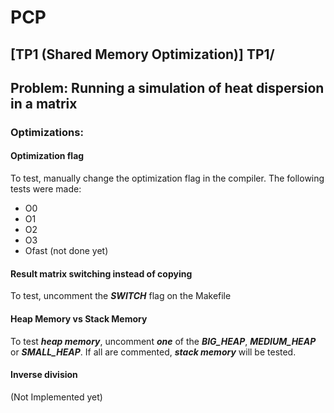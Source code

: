 # PCP 
## [TP1 (Shared Memory Optimization)] TP1/
## Problem: Running a simulation of heat dispersion in a matrix
### Optimizations:
#### Optimization flag
To test, manually change the optimization flag in the compiler.
The following tests were made:
- O0
- O1
- O2
- O3
- Ofast (not done yet)

#### Result matrix switching instead of copying
To test, uncomment the ***SWITCH*** flag on the Makefile

#### Heap Memory vs Stack Memory
To test ***heap memory***, uncomment ***one*** of the ***BIG_HEAP***, ***MEDIUM_HEAP*** or ***SMALL_HEAP***.
If all are commented, ***stack memory*** will be tested.

#### Inverse division
(Not Implemented yet)